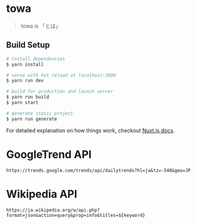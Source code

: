 # towa

> towa is 「とは」

## Build Setup

``` bash
# install dependencies
$ yarn install

# serve with hot reload at localhost:3000
$ yarn run dev

# build for production and launch server
$ yarn run build
$ yarn start

# generate static project
$ yarn run generate
```

For detailed explanation on how things work, checkout [Nuxt.js docs](https://nuxtjs.org).

# GoogleTrend API

 ` https://trends.google.com/trends/api/dailytrends?hl=ja&tz=-540&geo=JP `

# Wikipedia API

  ` https://ja.wikipedia.org/w/api.php?format=json&action=query&prop=info&titles=${keyword} `